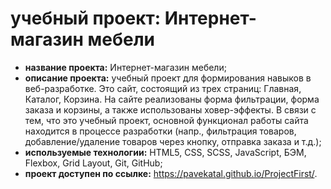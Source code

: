 # учебный проект: Интернет-магазин мебели 
* **название проекта:** Интернет-магазин мебели;
* **описание проекта:** учебный проект для формирования навыков в веб-разработке. Это сайт, состоящий из трех страниц: Главная, Каталог, Корзина. На сайте реализованы форма фильтрации, форма заказа и корзины, а также использованы ховер-эффекты. В связи с тем, что это учебный проект, основной функционал работы сайта находится в процессе разработки (напр., фильтрация товаров, добавление/удаление товаров через кнопку, отправка заказа и т.д.); 
* **используемые технологии:** HTML5, CSS, SCSS, JavaScript, БЭМ, Flexbox, Grid Layout, Git, GitHub;
* **проект доступен по ссылке:** https://pavekatal.github.io/ProjectFirst/. 
